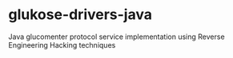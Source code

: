 # glukose-drivers-java
Java glucomenter protocol service implementation using Reverse Engineering Hacking techniques
